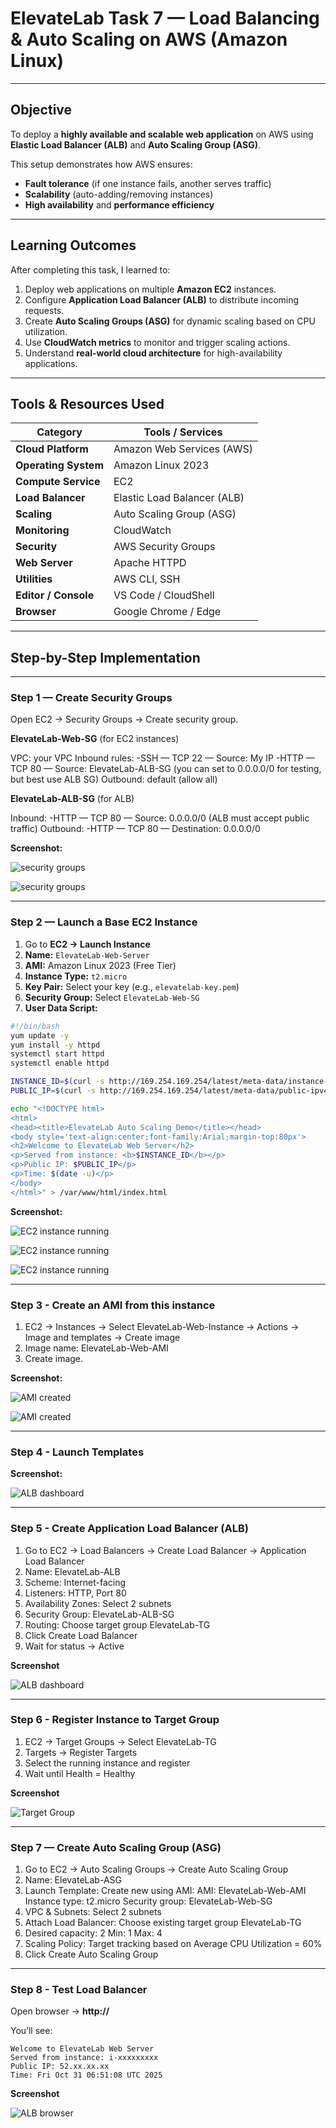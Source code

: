 # ElevateLab Task 7 — Load Balancing & Auto Scaling on AWS (Amazon Linux)

---

## Objective

To deploy a **highly available and scalable web application** on AWS using **Elastic Load Balancer (ALB)** and **Auto Scaling Group (ASG)**.

This setup demonstrates how AWS ensures:
- **Fault tolerance** (if one instance fails, another serves traffic)
- **Scalability** (auto-adding/removing instances)
- **High availability** and **performance efficiency**

---

## Learning Outcomes

After completing this task, I learned to:

1. Deploy web applications on multiple **Amazon EC2** instances.  
2. Configure **Application Load Balancer (ALB)** to distribute incoming requests.  
3. Create **Auto Scaling Groups (ASG)** for dynamic scaling based on CPU utilization.  
4. Use **CloudWatch metrics** to monitor and trigger scaling actions.  
5. Understand **real-world cloud architecture** for high-availability applications.

---

## Tools & Resources Used

| Category | Tools / Services |
|-----------|------------------|
| **Cloud Platform** | Amazon Web Services (AWS) |
| **Operating System** | Amazon Linux 2023 |
| **Compute Service** | EC2 |
| **Load Balancer** | Elastic Load Balancer (ALB) |
| **Scaling** | Auto Scaling Group (ASG) |
| **Monitoring** | CloudWatch |
| **Security** | AWS Security Groups |
| **Web Server** | Apache HTTPD |
| **Utilities** | AWS CLI, SSH |
| **Editor / Console** | VS Code / CloudShell |
| **Browser** | Google Chrome / Edge |

---

## Step-by-Step Implementation

---

### **Step 1 — Create Security Groups**

Open EC2 → Security Groups → Create security group.

**ElevateLab-Web-SG** (for EC2 instances)

VPC: your VPC
Inbound rules:
  -SSH — TCP 22 — Source: My IP
  -HTTP — TCP 80 — Source: ElevateLab-ALB-SG (you can set to 0.0.0.0/0 for testing, but best use ALB SG)
Outbound: default (allow all)

**ElevateLab-ALB-SG** (for ALB)

Inbound:
  -HTTP — TCP 80 — Source: 0.0.0.0/0 (ALB must accept public traffic)
Outbound:
  -HTTP — TCP 80 — Destination: 0.0.0.0/0
  
**Screenshot:**

![security groups](Assets/security-groups.png)

![security groups](Assets/security-groups2.png)

---

### **Step 2 — Launch a Base EC2 Instance**

1. Go to **EC2 → Launch Instance**
2. **Name:** `ElevateLab-Web-Server`
3. **AMI:** Amazon Linux 2023 (Free Tier)
4. **Instance Type:** `t2.micro`
5. **Key Pair:** Select your key (e.g., `elevatelab-key.pem`)
6. **Security Group:** Select `ElevateLab-Web-SG`
7. **User Data Script:**

```bash
#!/bin/bash
yum update -y
yum install -y httpd
systemctl start httpd
systemctl enable httpd

INSTANCE_ID=$(curl -s http://169.254.169.254/latest/meta-data/instance-id)
PUBLIC_IP=$(curl -s http://169.254.169.254/latest/meta-data/public-ipv4)

echo "<!DOCTYPE html>
<html>
<head><title>ElevateLab Auto Scaling Demo</title></head>
<body style='text-align:center;font-family:Arial;margin-top:80px'>
<h2>Welcome to ElevateLab Web Server</h2>
<p>Served from instance: <b>$INSTANCE_ID</b></p>
<p>Public IP: $PUBLIC_IP</p>
<p>Time: $(date -u)</p>
</body>
</html>" > /var/www/html/index.html
```
**Screenshot:**

![EC2 instance running](Assets/ec2-instance-running.png)

![EC2 instance running](Assets/EC2-Instance1-Terminal.png)

![EC2 instance running](Assets/EC2-Instance2-Terminal.png)


---

### **Step 3 - Create an AMI from this instance**

1. EC2 → Instances → Select ElevateLab-Web-Instance → Actions → Image and templates → Create image
2. Image name: ElevateLab-Web-AMI
3. Create image.

**Screenshot:**

![AMI created](Assets/ami-created2.png)

![AMI created](Assets/ami-created.png)

---

### **Step 4 - Launch Templates**

**Screenshot:**

![ALB dashboard](Assets/lanuch-templates.png)

---

### **Step 5 - Create Application Load Balancer (ALB)**

1. Go to EC2 → Load Balancers → Create Load Balancer → Application Load Balancer
2. Name: ElevateLab-ALB
3. Scheme: Internet-facing
4. Listeners: HTTP, Port 80
5. Availability Zones: Select 2 subnets
6. Security Group: ElevateLab-ALB-SG
7. Routing: Choose target group ElevateLab-TG
8. Click Create Load Balancer
9. Wait for status → Active
  
**Screenshot**

![ALB dashboard](Assets/alb-dashboard.png)


---

### **Step 6 - Register Instance to Target Group**

1. EC2 → Target Groups → Select ElevateLab-TG
2. Targets → Register Targets
3. Select the running instance and register
4. Wait until Health = Healthy

**Screenshot**

![Target Group](Assets/target-group.png)

---

### **Step 7 — Create Auto Scaling Group (ASG)**

1. Go to EC2 → Auto Scaling Groups → Create Auto Scaling Group
2. Name: ElevateLab-ASG
3. Launch Template: Create new using AMI:
   AMI: ElevateLab-Web-AMI
   Instance type: t2.micro
   Security group: ElevateLab-Web-SG
4. VPC & Subnets: Select 2 subnets
5. Attach Load Balancer: Choose existing target group ElevateLab-TG
6. Desired capacity: 2
  Min: 1
  Max: 4 
7. Scaling Policy: Target tracking based on Average CPU Utilization = 60%
8. Click Create Auto Scaling Group

---

### **Step 8 - Test Load Balancer**

Open browser → **http://<ALB-DNS-NAME>**

You’ll see:
```
Welcome to ElevateLab Web Server
Served from instance: i-xxxxxxxxx
Public IP: 52.xx.xx.xx
Time: Fri Oct 31 06:51:08 UTC 2025
```

**Screenshot**

![ALB browser](Assets/alb-browser-test.png)

